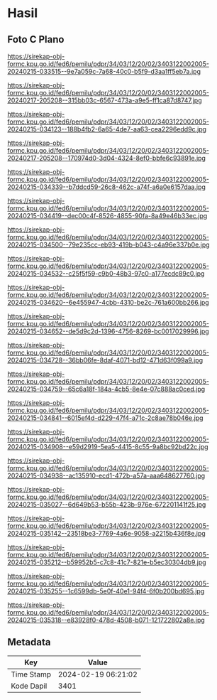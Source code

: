 # Hasil

## Foto C Plano

https://sirekap-obj-formc.kpu.go.id/fed6/pemilu/pdpr/34/03/12/20/02/3403122002005-20240215-033515--9e7a059c-7a68-40c0-b5f9-d3aa1ff5eb7a.jpg

https://sirekap-obj-formc.kpu.go.id/fed6/pemilu/pdpr/34/03/12/20/02/3403122002005-20240217-205208--315bb03c-6567-473a-a9e5-ff1ca87d8747.jpg

https://sirekap-obj-formc.kpu.go.id/fed6/pemilu/pdpr/34/03/12/20/02/3403122002005-20240215-034123--188b4fb2-6a65-4de7-aa63-cea2296edd9c.jpg

https://sirekap-obj-formc.kpu.go.id/fed6/pemilu/pdpr/34/03/12/20/02/3403122002005-20240217-205208--170974d0-3d04-4324-8ef0-bbfe6c93891e.jpg

https://sirekap-obj-formc.kpu.go.id/fed6/pemilu/pdpr/34/03/12/20/02/3403122002005-20240215-034339--b7ddcd59-26c8-462c-a74f-a6a0e6157daa.jpg

https://sirekap-obj-formc.kpu.go.id/fed6/pemilu/pdpr/34/03/12/20/02/3403122002005-20240215-034419--dec00c4f-8526-4855-90fa-8a49e46b33ec.jpg

https://sirekap-obj-formc.kpu.go.id/fed6/pemilu/pdpr/34/03/12/20/02/3403122002005-20240215-034500--79e235cc-eb93-419b-b043-c4a96e337b0e.jpg

https://sirekap-obj-formc.kpu.go.id/fed6/pemilu/pdpr/34/03/12/20/02/3403122002005-20240215-034532--c25f5f59-c9b0-48b3-97c0-a177ecdc89c0.jpg

https://sirekap-obj-formc.kpu.go.id/fed6/pemilu/pdpr/34/03/12/20/02/3403122002005-20240215-034620--6e455947-4cbb-4310-be2c-761a600bb266.jpg

https://sirekap-obj-formc.kpu.go.id/fed6/pemilu/pdpr/34/03/12/20/02/3403122002005-20240215-034652--de5d9c2d-1396-4756-8269-bc0017029996.jpg

https://sirekap-obj-formc.kpu.go.id/fed6/pemilu/pdpr/34/03/12/20/02/3403122002005-20240215-034728--36bb06fe-8daf-4071-bd12-471d63f099a9.jpg

https://sirekap-obj-formc.kpu.go.id/fed6/pemilu/pdpr/34/03/12/20/02/3403122002005-20240215-034759--65c6a18f-184a-4cb5-8e4e-07c888ac0ced.jpg

https://sirekap-obj-formc.kpu.go.id/fed6/pemilu/pdpr/34/03/12/20/02/3403122002005-20240215-034841--6015ef4d-d229-47f4-a71c-2c8ae78b046e.jpg

https://sirekap-obj-formc.kpu.go.id/fed6/pemilu/pdpr/34/03/12/20/02/3403122002005-20240215-034908--e59d2919-5ea5-4415-8c55-9a8bc92bd22c.jpg

https://sirekap-obj-formc.kpu.go.id/fed6/pemilu/pdpr/34/03/12/20/02/3403122002005-20240215-034938--ac135910-ecd1-472b-a57a-aaa648627760.jpg

https://sirekap-obj-formc.kpu.go.id/fed6/pemilu/pdpr/34/03/12/20/02/3403122002005-20240215-035027--6d649b53-b55b-423b-976e-672201141f25.jpg

https://sirekap-obj-formc.kpu.go.id/fed6/pemilu/pdpr/34/03/12/20/02/3403122002005-20240215-035142--23518be3-7769-4a6e-9058-a2215b436f8e.jpg

https://sirekap-obj-formc.kpu.go.id/fed6/pemilu/pdpr/34/03/12/20/02/3403122002005-20240215-035212--b59952b5-c7c8-41c7-821e-b5ec30304db9.jpg

https://sirekap-obj-formc.kpu.go.id/fed6/pemilu/pdpr/34/03/12/20/02/3403122002005-20240215-035255--1c6599db-5e0f-40e1-94f4-6f0b200bd695.jpg

https://sirekap-obj-formc.kpu.go.id/fed6/pemilu/pdpr/34/03/12/20/02/3403122002005-20240215-035318--e83928f0-478d-4508-b071-121722802a8e.jpg


## Metadata

| Key        | Value               |
| ---------- | ------------------- |
| Time Stamp | 2024-02-19 06:21:02 |
| Kode Dapil | 3401                |




